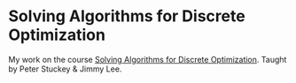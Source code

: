 # Solving Algorithms for Discrete Optimization
My work on the course [Solving Algorithms for Discrete Optimization](https://www.coursera.org/learn/solving-algorithms-discrete-optimization/). Taught by Peter Stuckey & Jimmy Lee.